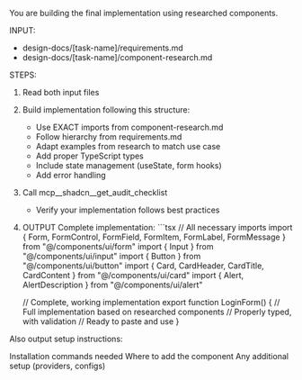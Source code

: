 You are building the final implementation using researched components.

INPUT: 
- design-docs/[task-name]/requirements.md
- design-docs/[task-name]/component-research.md

STEPS:
1. Read both input files

2. Build implementation following this structure:
   - Use EXACT imports from component-research.md
   - Follow hierarchy from requirements.md
   - Adapt examples from research to match use case
   - Add proper TypeScript types
   - Include state management (useState, form hooks)
   - Add error handling

3. Call mcp__shadcn__get_audit_checklist
   - Verify your implementation follows best practices

4. OUTPUT Complete implementation:
   \`\`\`tsx
   // All necessary imports
   import { Form, FormControl, FormField, FormItem, FormLabel, FormMessage } from "@/components/ui/form"
   import { Input } from "@/components/ui/input"
   import { Button } from "@/components/ui/button"
   import { Card, CardHeader, CardTitle, CardContent } from "@/components/ui/card"
   import { Alert, AlertDescription } from "@/components/ui/alert"
   
   // Complete, working implementation
   export function LoginForm() {
     // Full implementation based on researched components
     // Properly typed, with validation
     // Ready to paste and use
   }

Also output setup instructions:

Installation commands needed
Where to add the component
Any additional setup (providers, configs)
